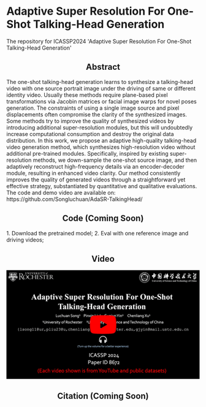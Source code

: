 # Adaptive Super Resolution For One-Shot Talking-Head Generation
The repository for ICASSP2024 'Adaptive Super Resolution For One-Shot Talking-Head Generation'

<h2 align="center">Abstract</h2>
The one-shot talking-head generation learns to synthesize a talking-head video with one source portrait image under the driving of same or different identity video. Usually these methods require plane-based pixel transformations via Jacobin matrices or facial image warps for novel poses generation. The constraints of using a single image source and pixel displacements often compromise the clarity of the synthesized images. Some methods try to improve the quality of synthesized videos by introducing additional super-resolution modules, but this will undoubtedly increase computational consumption and destroy the original data distribution. In this work, we propose an adaptive high-quality talking-head video generation method, which synthesizes high-resolution video without additional pre-trained modules. Specifically, inspired by existing super-resolution methods, we down-sample the one-shot source image, and then adaptively reconstruct high-frequency details via an encoder-decoder module, resulting in enhanced video clarity. Our method consistently improves the quality of generated videos through a straightforward yet effective strategy, substantiated by quantitative and qualitative evaluations. The code and demo video are available on: https://github.com/Songluchuan/AdaSR-TalkingHead/


<h2 align="center">Code (Coming Soon)</h2>
1. Download the pretrained model;
2. Eval with one reference image and driving videos;


<h2 align="center">Video</h2>
<div align="center">
  <a href="https://www.youtube.com/watch?v=B_-3F51QmKE" target="_blank">
    <img src="media/Teaser_video.png" alt="AdaSR Talking-Head" width="1120" style="height: auto;" />
  </a>
</div>



<h2 align="center">Citation (Coming Soon)</h2>
